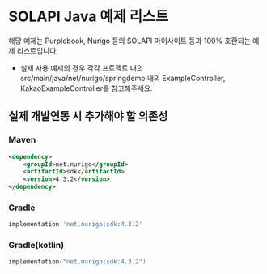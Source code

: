 # SOLAPI Java 예제 리스트

해당 예제는 Purplebook, Nurigo 등의 SOLAPI 마이사이트 등과 100% 호환되는 예제 리스트입니다.  

* 실제 사용 예제의 경우 각각 프로젝트 내의 src/main/java/net/nurigo/springdemo 내의 ExampleController, KakaoExampleController를 참고해주세요.

## 실제 개발연동 시 추가해야 할 의존성  

### Maven
```xml
<dependency>
    <groupId>net.nurigo</groupId>
    <artifactId>sdk</artifactId>
    <version>4.3.2</version>
</dependency>
```

### Gradle
```groovy
implementation 'net.nurigo:sdk:4.3.2'
```

### Gradle(kotlin)
```kotlin
implementation("net.nurigo:sdk:4.3.2")
```
